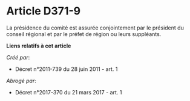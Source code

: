 # Article D371-9

La présidence du comité est assurée conjointement par le président du conseil régional et par le préfet de région ou leurs
suppléants.

**Liens relatifs à cet article**

_Créé par_:

  - Décret n°2011-739 du 28 juin 2011 - art. 1

_Abrogé par_:

  - Décret n°2017-370 du 21 mars 2017 - art. 1
